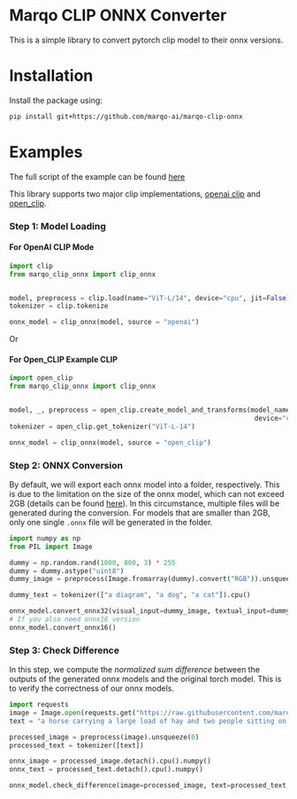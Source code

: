 # Marqo CLIP ONNX Converter

This is a simple library to convert pytorch clip model to their onnx versions.

# Installation
Install the package using:
```bash
pip install git+https://github.com/marqo-ai/marqo-clip-onnx
```
# Examples

The full script of the example can be found [here](examples/example.py)

This library supports two major clip implementations, [openai clip]() and [open_clip]().


### Step 1: Model Loading
#### For OpenAI CLIP Mode

```python
import clip
from marqo_clip_onnx import clip_onnx


model, preprocess = clip.load(name="ViT-L/14", device="cpu", jit=False)
tokenizer = clip.tokenize

onnx_model = clip_onnx(model, source = "openai")
```
Or
#### For Open_CLIP Example CLIP
```python
import open_clip
from marqo_clip_onnx import clip_onnx


model, _, preprocess = open_clip.create_model_and_transforms(model_name="ViT-L-14", pretrained="laion400m_e32",
                                                              device="cpu")
tokenizer = open_clip.get_tokenizer("ViT-L-14")

onnx_model = clip_onnx(model, source = "open_clip")
```
### Step 2: ONNX Conversion

By default, we will export each onnx model into a folder, respectively. 
This is due to the limitation on the size of the onnx model, which can not exceed 2GB (details can be found [here](https://github.com/onnx/onnx/blob/main/docs/ExternalData.md)).
In this circumstance, multiple files will be generated during the conversion. For models that are smaller than 2GB, only one single
`.onnx` file will be generated in the folder. 

```python
import numpy as np
from PIL import Image

dummy = np.random.rand(1000, 800, 3) * 255
dummy = dummy.astype("uint8")
dummy_image = preprocess(Image.fromarray(dummy).convert("RGB")).unsqueeze(0).cpu()

dummy_text = tokenizer(["a diagram", "a dog", "a cat"]).cpu()

onnx_model.convert_onnx32(visual_input=dummy_image, textual_input=dummy_text, verbose=True)
# If you also need onnx16 version
onnx_model.convert_onnx16()
```
### Step 3: Check Difference

In this step, we compute the *normalized sum difference* between the outputs of the generated onnx models and the original torch model. This is to verify the
correctness of our onnx models.

```python
import requests
image = Image.open(requests.get("https://raw.githubusercontent.com/marqo-ai/marqo-clip-onnx/main/examples/coco.jpg", stream = True).raw)
text = "a horse carrying a large load of hay and two people sitting on it"

processed_image = preprocess(image).unsqueeze(0)
processed_text = tokenizer([text])

onnx_image = processed_image.detach().cpu().numpy()
onnx_text = processed_text.detach().cpu().numpy()

onnx_model.check_difference(image=processed_image, text=processed_text, onnx_image=onnx_image, onnx_text=onnx_text)
```